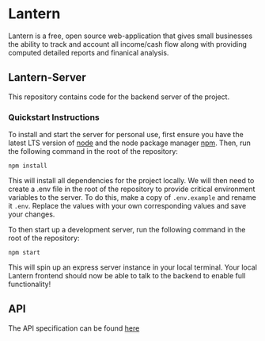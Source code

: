 # Lantern

Lantern is a free, open source web-application that gives small businesses the ability to track and account all income/cash flow along with providing computed detailed reports and finanical analysis.

## Lantern-Server

This repository contains code for the backend server of the project.

### Quickstart Instructions

To install and start the server for personal use, first ensure you have the latest LTS version of [node](https://nodejs.org/en/) and the node package manager [npm](https://www.npmjs.com/).  Then, run the following command in the root of the repository:

```
npm install
```

This will install all dependencies for the project locally.  We will then need to create a .env file in the root of the repository to provide critical environment variables to the server.  To do this, make a copy of `.env.example` and rename it `.env`.  Replace the values with your own corresponding values and save your changes.

To then start up a development server, run the following command in the root of the repository:

```
npm start
```

This will spin up an express server instance in your local terminal.  Your local Lantern frontend should now be able to talk to the backend to enable full functionality!

## API

The API specification can be found [here](https://studio-ws.apicur.io/sharing/5fce221e-6f8e-4acf-9654-fae7a662dcb7)
